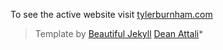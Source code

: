To see the active website visit [tylerburnham.com](tylerburnham.com)

> Template by [Beautiful Jekyll](https://github.com/daattali/beautiful-jekyll) [Dean Attali](http://deanattali.com)*
